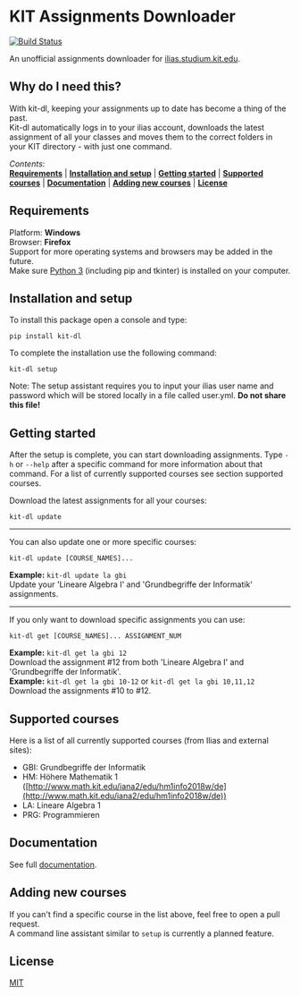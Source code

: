 # KIT Assignments Downloader 
[![Build Status](https://travis-ci.org/jonasstr/kit-assignments-downloader.svg?branch=master)](https://travis-ci.org/jonasstr/kit-assignments-downloader)

An unofficial assignments downloader for [ilias.studium.kit.edu](http://ilias.studium.kit.edu/).  

## Why do I need this?

With kit-dl, keeping your assignments up to date has become a thing of the past.  
Kit-dl automatically logs in to your ilias account, downloads the latest assignment of all your classes and moves them to the correct folders in your KIT directory - with just one command.

*Contents*:  
**[Requirements](#requirements)** | **[Installation and setup](#installation-and-setup)** | **[Getting started](#getting-started)** | **[Supported courses](#supported-courses)** | **[Documentation](#documentation)** | **[Adding new courses](#adding-new-courses)** | **[License](#license)**

## Requirements
Platform: **Windows**   
Browser: **Firefox**  
Support for more operating systems and browsers may be added in the future.  
Make sure [Python 3](https://www.python.org/downloads/) (including pip and tkinter) is installed on your computer.

## Installation and setup
 
To install this package open a console and type:

    pip install kit-dl
  
To complete the installation use the following command:

    kit-dl setup      
Note: The setup assistant requires you to input your ilias user name and password which will be stored locally in a file called user.yml. **Do not share this file!**

## Getting started

After the setup is complete, you can start downloading assignments. Type `-h` or `--help` after a specific command for more information about that command. For a list of currently supported courses see section supported courses.

Download the latest assignments for all your courses:
```
kit-dl update
```
---
You can also update one or more specific courses:
```
kit-dl update [COURSE_NAMES]...
```
**Example:** `kit-dl update la gbi`  
Update your 'Lineare Algebra I' and 'Grundbegriffe der Informatik' assignments.

---
If you only want to download specific assignments you can use:
```
kit-dl get [COURSE_NAMES]... ASSIGNMENT_NUM
```
**Example:** `kit-dl get la gbi 12`  
Download the assignment #12 from both 'Lineare Algebra I' and 'Grundbegriffe der Informatik'.  
**Example:** `kit-dl get la gbi 10-12` or `kit-dl get la gbi 10,11,12`  
Download the assignments #10 to #12.
  
 ## Supported courses
 Here is a list of all currently supported courses (from Ilias and external sites):  
 * GBI: Grundbegriffe der Informatik
 * HM: Höhere Mathematik 1 ([http://www.math.kit.edu/iana2/edu/hm1info2018w/de](http://www.math.kit.edu/iana2/edu/hm1info2018w/de))
 * LA: Lineare Algebra 1
 * PRG: Programmieren
 
 ## Documentation
 See full [documentation](https://github.com/jonasstr/kit-assignments-downloader/blob/master/docs.md).
  
 ## Adding new courses
 
If you can't find a specific course in the list above, feel free to open a pull request.  
A command line assistant similar to `setup` is currently a planned feature.

## License
[MIT](https://github.com/jonasstr/kit-assignments-downloader/blob/master/LICENSE)
